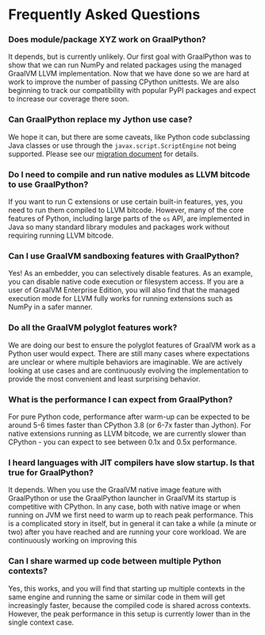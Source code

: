 # Frequently Asked Questions

### Does module/package XYZ work on GraalPython?

It depends, but is currently unlikely. Our first goal with GraalPython was to
show that we can run NumPy and related packages using the managed GraalVM LLVM
implementation. Now that we have done so we are hard at work to improve the
number of passing CPython unittests. We are also beginning to track our
compatibility with popular PyPI packages and expect to increase our coverage
there soon.

### Can GraalPython replace my Jython use case?

We hope it can, but there are some caveats, like Python code subclassing Java
classes or use through the `javax.script.ScriptEngine` not being
supported. Please see our [migration document](./JYTHON) for details.

### Do I need to compile and run native modules as LLVM bitcode to use GraalPython?

If you want to run C extensions or use certain built-in features, yes, you need
to run them compiled to LLVM bitcode. However, many of the core features of
Python, including large parts of the `os` API, are implemented in Java so many
standard library modules and packages work without requiring running LLVM
bitcode.

### Can I use GraalVM sandboxing features with GraalPython?

Yes! As an embedder, you can selectively disable features. As an example, you
can disable native code execution or filesystem access. If you are a user of
GraalVM Enterprise Edition, you will also find that the managed execution mode
for LLVM fully works for running extensions such as NumPy in a safer manner.

### Do all the GraalVM polyglot features work?

We are doing our best to ensure the polyglot features of GraalVM work as a
Python user would expect. There are still many cases where expectations are
unclear or where multiple behaviors are imaginable. We are actively looking at
use cases and are continuously evolving the implementation to provide the most
convenient and least surprising behavior.

### What is the performance I can expect from GraalPython?

For pure Python code, performance after warm-up can be expected to be around 5-6
times faster than CPython 3.8 (or 6-7x faster than Jython). For native
extensions running as LLVM bitcode, we are currently slower than CPython - you
can expect to see between 0.1x and 0.5x performance.

### I heard languages with JIT compilers have slow startup. Is that true for GraalPython?

It depends. When you use the GraalVM native image feature with GraalPython or
use the GraalPython launcher in GraalVM its startup is competitive with
CPython. In any case, both with native image or when running on JVM we first
need to warm up to reach peak performance. This is a complicated story in
itself, but in general it can take a while (a minute or two) after you have
reached and are running your core workload. We are continuously working on
improving this

### Can I share warmed up code between multiple Python contexts?

Yes, this works, and you will find that starting up multiple contexts in the
same engine and running the same or similar code in them will get increasingly
faster, because the compiled code is shared across contexts. However, the peak
performance in this setup is currently lower than in the single context case.
